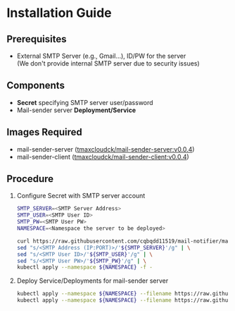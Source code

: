 # Installation Guide

## Prerequisites
- External SMTP Server (e.g., Gmail...), ID/PW for the server  
(We don't provide internal SMTP server due to security issues)

## Components
- **Secret** specifying SMTP server user/password
- Mail-sender server **Deployment/Service**

## Images Required
* mail-sender-server ([tmaxcloudck/mail-sender-server:v0.0.4](https://hub.docker.com/layers/tmaxcloudck/mail-sender-server/v0.0.4/images/sha256-3d87f419d056132690bd7cdcb5aab1abe0021ae12b4efd50a8b7c0be7a44dd86?context=explore))
* mail-sender-client ([tmaxcloudck/mail-sender-client:v0.0.4](https://hub.docker.com/layers/tmaxcloudck/mail-sender-client/v0.0.4/images/sha256-0364005e432a67e839cee04cdb0ebb5d925eb4427fd248f346566300f890d046?context=explore))

## Procedure
1. Configure Secret with SMTP server account
    ```bash
    SMTP_SERVER=<SMTP Server Address>
    SMTP_USER=<SMTP User ID>
    SMTP_PW=<SMTP User PW>
    NAMESPACE=<Namespace the server to be deployed>
    
    curl https://raw.githubusercontent.com/cqbqdd11519/mail-notifier/master/deploy/secret.yaml.template -s | \
    sed "s/<SMTP Address (IP:PORT)>/'${SMTP_SERVER}'/g" | \
    sed "s/<SMTP User ID>/'${SMTP_USER}'/g" | \
    sed "s/<SMTP User PW>/'${SMTP_PW}'/g" | \
    kubectl apply --namespace ${NAMESPACE} -f -
    ```
2. Deploy Service/Deployments for mail-sender server
    ```bash
    kubectl apply --namespace ${NAMESPACE} --filename https://raw.githubusercontent.com/cqbqdd11519/mail-notifier/master/deploy/service.yaml
    kubectl apply --namespace ${NAMESPACE} --filename https://raw.githubusercontent.com/cqbqdd11519/mail-notifier/master/deploy/server.yaml
    ```
